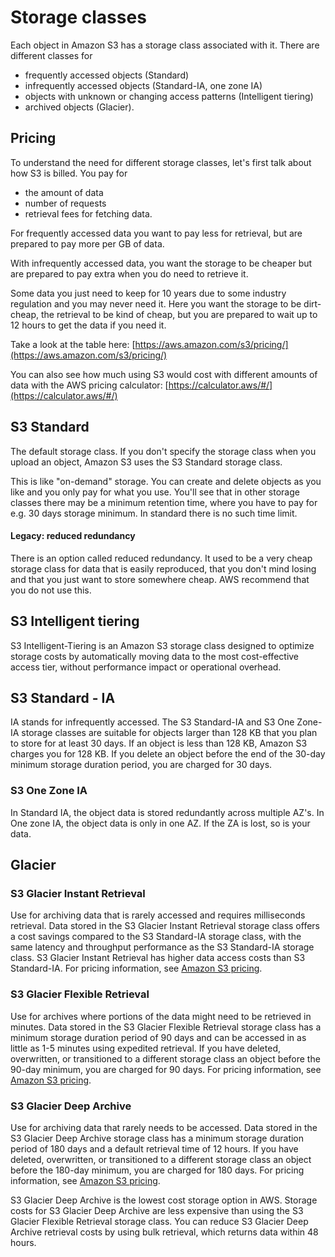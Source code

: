 # Storage classes

Each object in Amazon S3 has a storage class associated with it. There are different classes for

* frequently accessed objects (Standard)
* infrequently accessed objects (Standard-IA, one zone IA)
* objects with unknown or changing access patterns (Intelligent tiering)
* archived objects (Glacier).

## Pricing

To understand the need for different storage classes, let's first talk about how S3 is billed. You pay for

* the amount of data&#x20;
* number of requests
* retrieval fees for fetching data.&#x20;

For frequently accessed data you want to pay less for retrieval, but are prepared to pay more per GB of data.

With infrequently accessed data, you want the storage to be cheaper but are prepared to pay extra when you do need to retrieve it.&#x20;

Some data you just need to keep for 10 years due to some industry regulation and you may never need it. Here you want the storage to be dirt-cheap, the retrieval to be kind of cheap, but you are prepared to wait up to 12 hours to get the data if you need it.&#x20;

Take a look at the table here: [https://aws.amazon.com/s3/pricing/](https://aws.amazon.com/s3/pricing/)

You can also see how much using S3 would cost with different amounts of data with the AWS pricing calculator: [https://calculator.aws/#/](https://calculator.aws/#/)

## S3 Standard

The default storage class. If you don't specify the storage class when you upload an object, Amazon S3 uses the S3 Standard storage class.&#x20;

This is like "on-demand" storage. You can create and delete objects as you like and you only pay for what you use. You'll see that in other storage classes there may be a minimum retention time, where you have to pay for e.g. 30 days storage minimum. In standard there is no such time limit.&#x20;

#### Legacy: reduced redundancy&#x20;

There is an option called reduced redundancy. It used to be a very cheap storage class for data that is easily reproduced, that you don't mind losing and that you just want to store somewhere cheap. AWS recommend that you do not use this.&#x20;

## S3 Intelligent tiering

S3 Intelligent-Tiering is an Amazon S3 storage class designed to optimize storage costs by automatically moving data to the most cost-effective access tier, without performance impact or operational overhead.

## S3 Standard - IA&#x20;

IA stands for infrequently accessed. The S3 Standard-IA and S3 One Zone-IA storage classes are suitable for objects larger than 128 KB that you plan to store for at least 30 days. If an object is less than 128 KB, Amazon S3 charges you for 128 KB. If you delete an object before the end of the 30-day minimum storage duration period, you are charged for 30 days.

### S3 One Zone IA&#x20;

In Standard IA, the object data is stored redundantly across multiple AZ's. In One zone IA, the object data is only in one AZ. If the ZA is lost, so is your data.&#x20;

## Glacier

### **S3 Glacier Instant Retrieval**&#x20;

Use for archiving data that is rarely accessed and requires milliseconds retrieval. Data stored in the S3 Glacier Instant Retrieval storage class offers a cost savings compared to the S3 Standard-IA storage class, with the same latency and throughput performance as the S3 Standard-IA storage class. S3 Glacier Instant Retrieval has higher data access costs than S3 Standard-IA. For pricing information, see [Amazon S3 pricing](https://aws.amazon.com/s3/pricing/).

### **S3 Glacier Flexible Retrieval**&#x20;

Use for archives where portions of the data might need to be retrieved in minutes. Data stored in the S3 Glacier Flexible Retrieval storage class has a minimum storage duration period of 90 days and can be accessed in as little as 1-5 minutes using expedited retrieval. If you have deleted, overwritten, or transitioned to a different storage class an object before the 90-day minimum, you are charged for 90 days. For pricing information, see [Amazon S3 pricing](https://aws.amazon.com/s3/pricing/).

### **S3 Glacier Deep Archive**&#x20;

Use for archiving data that rarely needs to be accessed. Data stored in the S3 Glacier Deep Archive storage class has a minimum storage duration period of 180 days and a default retrieval time of 12 hours. If you have deleted, overwritten, or transitioned to a different storage class an object before the 180-day minimum, you are charged for 180 days. For pricing information, see [Amazon S3 pricing](https://aws.amazon.com/s3/pricing/).

S3 Glacier Deep Archive is the lowest cost storage option in AWS. Storage costs for S3 Glacier Deep Archive are less expensive than using the S3 Glacier Flexible Retrieval storage class. You can reduce S3 Glacier Deep Archive retrieval costs by using bulk retrieval, which returns data within 48 hours.

